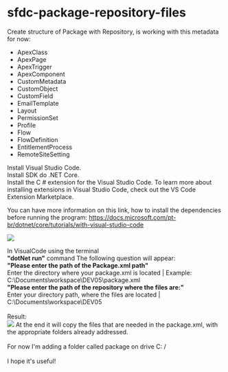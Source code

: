 # sfdc-package-repository-files

Create structure of Package with Repository, 
is working with this metadata for now:

<ul>
  <li>ApexClass</li>
  <li>ApexPage</li>
  <li>ApexTrigger</li>
  <li>ApexComponent</li>
  <li>CustomMetadata</li>
  <li>CustomObject</li>
  <li>CustomField</li>
  <li>EmailTemplate</li>
  <li>Layout</li>
  <li>PermissionSet</li>
  <li>Profile</li>
  <li>Flow</li>
  <li>FlowDefinition</li>
  <li>EntitlementProcess</li>
  <li>RemoteSiteSetting</li>
</ul>

Install  Visual Studio Code.<br />
Install SDK do .NET Core.<br />
Install the C # extension for the Visual Studio Code. To learn more about installing extensions in Visual Studio Code, check out the VS Code Extension Marketplace.<br />

You can have more information on this link, how to install the dependencies before running the program:
https://docs.microsoft.com/pt-br/dotnet/core/tutorials/with-visual-studio-code<br />

<img src="https://github.com/brunoslribeiro/sfdc-package-repository-files/blob/master/assets/SFDC-PackageManifest.PNG">

In VisualCode using the terminal <br />
<strong>"dotNet run"</strong> command The following question will appear:<br />
<strong>"Please enter the path of the Package.xml path"</strong><br />
Enter the directory where your package.xml is located | Example: C:\Documents\workspace\DEV05\package.xml<br />
<strong>"Please enter the path of the repository where the files are:"</strong><br />
Enter your directory path, where the files are located | C:\Documents\workspace\DEV05<br />
<br />
Result:<br />
<img src="https://github.com/brunoslribeiro/sfdc-package-repository-files/blob/master/assets/Result.PNG">
At the end it will copy the files that are needed in the package.xml, with the appropriate folders already addressed.<br />
<br />
For now I'm adding a folder called package on drive C: / <br />
<br />
I hope it's useful!<br />
